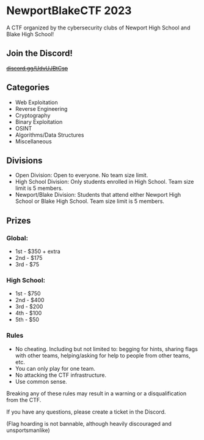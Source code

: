 # NewportBlakeCTF 2023

A CTF organized by the cybersecurity clubs of Newport High School and Blake High School!

## Join the Discord!
[~~discord.gg/UdvUJBtCsp~~](discord.gg/UdvUJBtCsp)

## Categories
- Web Exploitation
- Reverse Engineering
- Cryptography
- Binary Exploitation
- OSINT
- Algorithms/Data Structures
- Miscellaneous

## Divisions
- Open Division: Open to everyone. No team size limit.
- High School Division: Only students enrolled in High School. Team size limit is 5 members.
- Newport/Blake Division: Students that attend either Newport High School or Blake High School. Team size limit is 5 members.

## Prizes
### Global:
- 1st - $350 + extra
- 2nd - $175
- 3rd - $75
### High School:
- 1st - $750
- 2nd - $400
- 3rd - $200
- 4th - $100
- 5th - $50
### Rules
- No cheating. Including but not limited to: begging for hints, sharing flags with other teams, helping/asking for help to people from other teams, etc.
- You can only play for one team.
- No attacking the CTF infrastructure.
- Use common sense.

Breaking any of these rules may result in a warning or a disqualification from the CTF.

If you have any questions, please create a ticket in the Discord.

(Flag hoarding is not bannable, although heavily discouraged and unsportsmanlike)